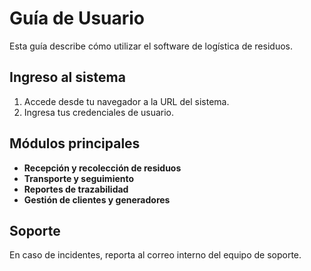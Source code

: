 # Guía de Usuario

Esta guía describe cómo utilizar el software de logística de residuos.

## Ingreso al sistema
1. Accede desde tu navegador a la URL del sistema.
2. Ingresa tus credenciales de usuario.

## Módulos principales
- **Recepción y recolección de residuos**
- **Transporte y seguimiento**
- **Reportes de trazabilidad**
- **Gestión de clientes y generadores**

## Soporte
En caso de incidentes, reporta al correo interno del equipo de soporte.
